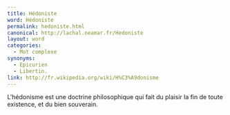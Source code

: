 ```yaml
---
title: Hédoniste
word: Hédoniste
permalink: hedoniste.html
canonical: http://lachal.neamar.fr/Hedoniste
layout: word
categories:
  - Mot complexe
synonyms:
  - Epicurien
  - Libertin.
link: http://fr.wikipedia.org/wiki/H%C3%A9donisme
---
```


L'hédonisme est une doctrine philosophique qui fait du plaisir la fin de toute existence, et du bien souverain.



